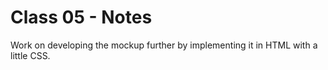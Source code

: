 # Class 05 - Notes

Work on developing the mockup further by implementing it in HTML with a little CSS.
